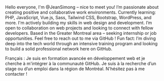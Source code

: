 Hello everyone, I'm @JeanSimong – nice to meet you!
I’m passionate about creating positive and collaborative work environments.
Currently learning: PHP, JavaScript, Vue.js, Sass, Tailwind CSS, Bootstrap, WordPress, and more.
I'm actively building my skills in web design and development.
I’m open to collaboration on web projects and looking to connect with fellow developers.
Based in the Greater Montreal area – seeking internship or job opportunities.
Feel free to reach out to me via GitHub !
Fun fact: I’m diving deep into the tech world through an intensive training program and looking to build a solid professional network here on GitHub.

Français : Je suis en formation avancée en développement web et je cherche à m'intégrer à la communauté GitHub. Je suis à la recherche d’un stage ou d’un emploi dans la région de Montréal. N'hésitez pas à me contacter !

<!---
JeanSimong/JeanSimong is a ✨ special ✨ repository because its `README.md` (this file) appears on your GitHub profile.
You can click the Preview link to take a look at your changes.
--->
